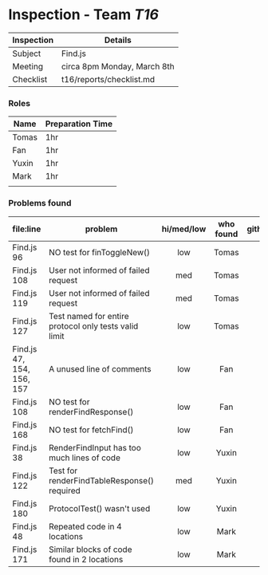 # Inspection - Team *T16* 
 
| Inspection | Details |
| ----- | ----- |
| Subject | Find.js |
| Meeting | circa 8pm Monday, March 8th |
| Checklist | t16/reports/checklist.md |

### Roles

| Name | Preparation Time |
| ---- | ---- |
| Tomas | 1hr |
| Fan | 1hr |
| Yuxin | 1hr |
| Mark | 1hr |
|  |  |

### Problems found

| file:line | problem | hi/med/low | who found | github#  |
| --- | --- | :---: | :---: | --- |
| Find.js 96| NO test for finToggleNew() |low|Tomas | |
| Find.js 108 | User not informed of failed request |med |Tomas | |
| Find.js 119 | User not informed of failed request |med |Tomas | |
| Find.js 127 | Test named for entire protocol only tests valid limit| low | Tomas| |
| Find.js 47, 154, 156, 157  | A unused line of comments| low | Fan| |
| Find.js 108 | NO test for renderFindResponse()| low | Fan| |
| Find.js 168 | NO test for fetchFind()| low | Fan| |
| Find.js 38 | RenderFindInput has too much lines of code | low | Yuxin| |
| Find.js 122| Test for renderFindTableResponse() required |med| Yuxin | |
| Find.js 180| ProtocolTest() wasn't used |low| Yuxin | |
| Find.js 48| Repeated code in 4 locations |low| Mark | |
| Find.js 171| Similar blocks of code found in 2 locations |low| Mark | |

